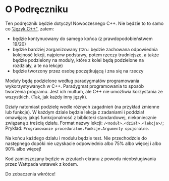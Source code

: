 # O Podręczniku
Ten podręcznik będzie dotyczył Nowoczesnego C++. Nie będzie to to samo co ["Język C++"](https://www.wattpad.com/63954755-język-c%2B%2B), zatem:
- będzie kontynuowany do samego końca (z prawdopodobieństwem 19/20)
- będzie bardziej zorganizowany (tzn.: będzie zachowana odpowiednia kolejność lekcji, najpierw podstawy, potem rzeczy trudniejsze, a także będzie podzielony na moduły, które z kolei będą podzielone na rozdziały,
a te na lekcje)
- będzie tworzony przez osobę początkującą i zna się na rzeczy

Moduły będą podzielone według paradygmatów programowania wykorzystywanych w C++. Paradygmat programowania to sposób tworzenia programu. Jest ich multum, ale C++ nie umożliwia korzystania ze wszystkich. (Tak, jak każdy inny język).

Działy natomiast podzielę wedle różnych zagadnień (na przykład zmienne lub funkcje). W każdym dziale będzie lekcja z zadaniami i poddział omawijący jakąś funkcjonalność z biblioteki standardowej, niekoniecznie związaną z treścią działu.
Format nazwy lekcji: `/<moduł>.<dział>.<lekcja>/`; Prykład: `Programowanie proceduralne.Funkcje.Argumenty opcjonalne`.

Na końcu każdego działu i modułu będzie test. Nie przechodźcie do następnego dopóki nie uzyskacie odpowiednio albo 75% albo więcej i albo 90% albo więcej!

Kod zamieszczany będzie w zrzutach ekranu z powodu nieobsługiwania przez Wattpada wstawek z kodem.

Do zobaczenia wkrótce!
